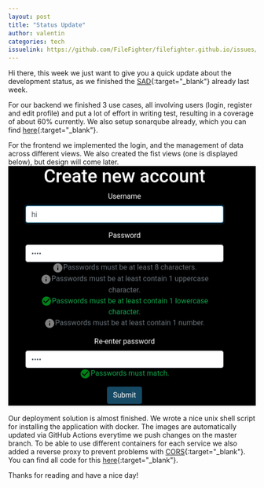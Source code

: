 ```yaml
---
layout: post
title: "Status Update"
author: valentin
categories: tech
issuelink: https://github.com/FileFighter/filefighter.github.io/issues/38
---
```


Hi there,
this week we just want to give you a quick update about the development status, as we finished the [SAD](https://filefighter.github.io/wiki/arch){:target="_blank"} already last week.  

For our backend we finished 3 use cases, all involving users (login, register and edit profile) and put a lot of effort in writing test, resulting in a coverage of about 60% currently. We also setup sonarqube already, which you can find [here](https://sonar.filefighter.de/dashboard?id=de.filefighter%3Arest){:target="_blank"}. 

For the frontend we implemented the login, and the management of data across different views. We also created the fist views (one is displayed below), but design will come later.  
![register view](/assets/images/blog-8/register.png)

Our deployment solution is almost finished. We wrote a nice unix shell script for installing the application with docker. 
The images are automatically updated via GitHub Actions everytime we push changes on the master branch.
To be able to use different containers for each service we also added a reverse proxy to prevent problems with [CORS](https://developer.mozilla.org/en-US/docs/Web/HTTP/CORS){:target="_blank"}.
You can find all code for this [here](https://github.com/FileFighter/ClientSetup){:target="_blank"}. 

Thanks for reading and have a nice day!





